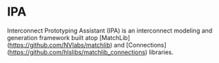 # IPA
Interconnect Prototyping Assistant (IPA) is an interconnect modeling and generation framework built atop [MatchLib] (https://github.com/NVlabs/matchlib) and [Connections] (https://github.com/hlslibs/matchlib_connections) libraries.

